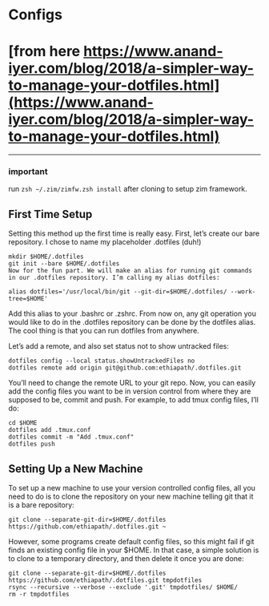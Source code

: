 # Configs

# [from here https://www.anand-iyer.com/blog/2018/a-simpler-way-to-manage-your-dotfiles.html](https://www.anand-iyer.com/blog/2018/a-simpler-way-to-manage-your-dotfiles.html)

---
### important

run `zsh ~/.zim/zimfw.zsh install` after cloning to setup zim framework.


## First Time Setup
Setting this method up the first time is really easy. First, let’s create our bare repository. I chose to name my placeholder .dotfiles (duh!)

```
mkdir $HOME/.dotfiles
git init --bare $HOME/.dotfiles
Now for the fun part. We will make an alias for running git commands in our .dotfiles repository. I’m calling my alias dotfiles:

alias dotfiles='/usr/local/bin/git --git-dir=$HOME/.dotfiles/ --work-tree=$HOME'
```
Add this alias to your .bashrc or .zshrc. From now on, any git operation you would like to do in the .dotfiles repository can be done by the dotfiles alias. The cool thing is that you can run dotfiles from anywhere.

Let’s add a remote, and also set status not to show untracked files:

```
dotfiles config --local status.showUntrackedFiles no
dotfiles remote add origin git@github.com:ethiapath/.dotfiles.git
```
You’ll need to change the remote URL to your git repo. Now, you can easily add the config files you want to be in version control from where they are supposed to be, commit and push. For example, to add tmux config files, I’ll do:

```
cd $HOME
dotfiles add .tmux.conf
dotfiles commit -m "Add .tmux.conf"
dotfiles push
```
## Setting Up a New Machine
To set up a new machine to use your version controlled config files, all you need to do is to clone the repository on your new machine telling git that it is a bare repository:

```
git clone --separate-git-dir=$HOME/.dotfiles https://github.com/ethiapath/.dotfiles.git ~
```
However, some programs create default config files, so this might fail if git finds an existing config file in your $HOME. In that case, a simple solution is to clone to a temporary directory, and then delete it once you are done:

```
git clone --separate-git-dir=$HOME/.dotfiles https://github.com/ethiapath/.dotfiles.git tmpdotfiles
rsync --recursive --verbose --exclude '.git' tmpdotfiles/ $HOME/
rm -r tmpdotfiles
```
